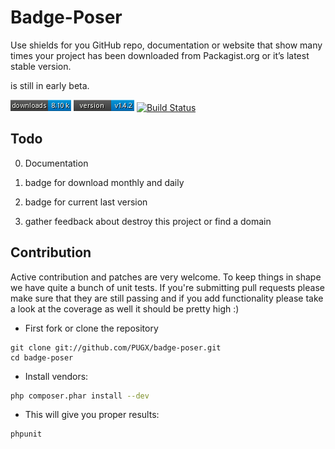 Badge-Poser
===========

Use shields for you GitHub repo,
documentation or website that show many times your project has been downloaded from Packagist.org or it’s latest stable version.


is still in early beta.

[![Downloads](total.png)](https://packagist.org/) [![Last Version](version.png)](https://packagist.org/)
[![Build Status](https://secure.travis-ci.org/PUGX/badge-poser.png)](http://travis-ci.org/PUGX/badge-poser)




Todo
----

0. Documentation

1. badge for download monthly and daily

2. badge for current last version

3. gather feedback about destroy this project or find a domain


## Contribution

Active contribution and patches are very welcome.
To keep things in shape we have quite a bunch of unit tests. If you're submitting pull requests please
make sure that they are still passing and if you add functionality please
take a look at the coverage as well it should be pretty high :)

- First fork or clone the repository

```
git clone git://github.com/PUGX/badge-poser.git
cd badge-poser
```

- Install vendors:

``` bash
php composer.phar install --dev
```

- This will give you proper results:

``` bash
phpunit
```

